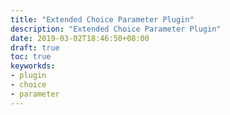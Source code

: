 ```yaml
---
title: "Extended Choice Parameter Plugin"
description: "Extended Choice Parameter Plugin"
date: 2019-03-02T18:46:50+08:00
draft: true
toc: true
keyworkds:
- plugin
- choice
- parameter
---
```


